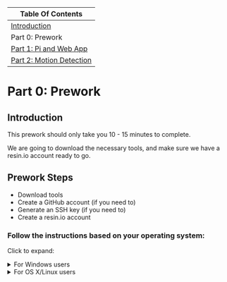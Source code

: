 | Table Of Contents                   |
| ------------------------------------|
| [Introduction](../README.md)        |
| Part 0: Prework                     |
| [Part 1: Pi and Web App](part1.md)  |
| [Part 2: Motion Detection](part2.md)|

# Part 0: Prework
## Introduction

This prework should only take you 10 - 15 minutes to complete.

We are going to download the necessary tools, and make sure we have a resin.io account ready to go.

## Prework Steps
- Download tools
- Create a GitHub account (if you need to)
- Generate an SSH key     (if you need to)
- Create a resin.io account

### Follow the instructions based on your operating system:

Click to expand:

<details><summary>For Windows users</summary>
<p>

### 1. Download necessary tools

1. Download Git for Windows [here](https://gitforwindows.org).

Click through the installation steps. You don't need to change any of the default options.

Open Git Bash if it does not open automatically. (Search for it in the Start Menu, and then double-click to launch).

2. [Download Docker](https://store.docker.com/editions/community/docker-ce-desktop-windows)

Click the link above, and then click "Get Docker".
Docker may ask you to restart your computer or "Allow the application to make changes".
Docker may also ask for "privileged access".

If you have an older Windows version, you may need to install Docker Toolbox. Please follow [the install steps here](https://docs.docker.com/toolbox/toolbox_install_windows/).

3. [Download NodeJS](https://nodejs.org/en/)

Download the option recommended for most users.

4. (Optional) Download a text editor

If you don't already have a text editor downloaded, you'll want one for the workshop. We recommend [Atom](https://atom.io/) or [Sublime Text](https://www.sublimetext.com/). (Either will do).

### 3. Create a GitHub account (if needed)

You will need a GitHub account to complete this workshop.
If you do not have a GitHub account, [sign up for one here](https://github.com/join).

Select "Unlimited Public Repositories" (the free tier), and then proceed through the signup. You can skip most of the steps if you'd like.

**Make sure to verify your account!**
GitHub will send you an email after you sign up prompting you to verify your account. Make sure to click the verification link in the email.

### 4. Generate an SSH key and add it to GitHub (if needed)

We need public-key authentication for this tutorial so we can push code to our Raspberry Pis.

- You can check to see if you have an existing SSH key by running `ls -al ~/.ssh` in your Git Bash terminal. This will list the files in your .ssh directory. Look for a file that looks like `id_rsa.pub`. If you see one, congratulations! You have an public SSH key.

- If you do not have an SSH key or you just created a new GitHub account in Step 1 above, you should create one by running `ssh-keygen` in your terminal. `ssh-keygen` will return output similar to the following:
```
  Generating public/private rsa key pair.
  Enter file in which to save the key:
```
Press enter. You'll then see another prompt:  
```
Enter passphrase (empty for no passphrase):
```
You can press enter to proceed without a passphrase, or type in a passphrase and press enter. You'll see a final prompt:
```
Enter same passphrase again:
```
If you left the passphrase empty, press enter. If you entered a passphrase earlier, re-enter it here.

**To add your SSH key to your GitHub account:**
- Run `clip < ~/.ssh/id_rsa.pub` in your terminal to copy it.

(If the `clip` command isn't working, you can run `cat ~/.ssh/id_rsa.pub` instead, which will print your public key to the screen. Copy the key, making sure you copy the entire output, including `ssh-rsa`).

- Go to your GitHub account, click on your profile avatar in the upper right-hand corner, select "Settings", and then click on "SSH and GPG Keys".

- Click "New SSH Key" and then paste what you copied from the terminal into the text box. Add a title. The title can be anything that's a helpful identifier. An example would be something like "work laptop". Once you've decided on a title, click "Add SSH Key" to save the key.

**Helpful Links**

If you're having trouble, here are step-by-step instructions from GitHub:
- [Generate an SSH key](https://help.github.com/articles/generating-a-new-ssh-key-and-adding-it-to-the-ssh-agent/)
- [Add an SSH key to your GitHub account](https://help.github.com/articles/adding-a-new-ssh-key-to-your-github-account/).

### 5. Create a resin.io account

To make deploying code to our Pi easy, we're going to use a service called resin.io.

1. Sign up for an account at [resin.io](https://resin.io/).

Ideally, use your GitHub account for authentication. This will make the next step very easy.

2. Add your SSH keys to resin.io.

[Click here](https://dashboard.resin.io/preferences/sshkeys) to add your SSH keys to the resin.io dashboard. Either select "Import from GitHub" (if you authenticated with GitHub), or enter your public SSH key manually. If you are entering your key manually, you can paste the key you copied in the earlier step, or use `cat ~/.ssh/id_rsa.pub` in the terminal to print the key to the screen. Make sure you copy the whole thing, including `ssh-rsa`.

**If you've finished this step, you're done with the prework!**

[Take me to Part 1!](part1.md)
</p>
</details>


<details><summary>For OS X/Linux users</summary>
<p>

### 1. Download tools

1. [Download Docker](https://www.docker.com/community-edition)

Click the link above, and then scroll down until you see "Download Docker Community Edition".
Download the right option for your computer, and then follow the installation process.

Note: Docker may ask you to restart your computer or "Allow the application to make changes".

2. [Download NodeJS](https://nodejs.org/en/)

Download the option recommended for most users.

3. (Optional) Download a text editor

If you don't already have a text editor downloaded, you'll want one for the workshop. We recommend [Atom](https://atom.io/) or [Sublime Text](https://www.sublimetext.com/). (Either will do).

### 2. Create a GitHub account (if needed)

You will need a GitHub account to complete this workshop.
If you do not have a GitHub account, [sign up for one here](https://github.com/join).

Select "Unlimited Public Repositories" (the free tier), and then proceed through the signup. You can skip most of the steps if you'd like.

**Make sure to verify your account!**
GitHub will send you an email after you sign up prompting you to verify your account. Make sure to click the verification link in the email.

### 3. Generate an SSH key and add it to GitHub (if needed)

We need public-key authentication for this tutorial so we can push code to our Raspberry Pis.

- You can check to see if you have an existing SSH key by running `ls -al ~/.ssh` in your terminal. This will list the files in your .ssh directory. Look for a file that looks like `id_rsa.pub`. If you see one, congratulations! You have an public SSH key.

- If you do not have an SSH key or you just created a new GitHub account in Step 1 above, you should create one by running `ssh-keygen` in your terminal. `ssh-keygen` will return output similar to the following:
```
  Generating public/private rsa key pair.
  Enter file in which to save the key:
```
Press enter. You'll then see another prompt:  
```
Enter passphrase (empty for no passphrase):
```
You can press enter to proceed without a passphrase, or type in a passphrase and press enter. You'll see a final prompt:
```
Enter same passphrase again:
```
If you left the passphrase empty, press enter. If you entered a passphrase earlier, re-enter it here.

**To add your SSH key to your GitHub account:**
- Run `cat ~/.ssh/id_rsa.pub` in your terminal, which will output the key to the terminal.
- Copy the output. Make sure you copy the entire output, including `ssh-rsa`.
- Go to your GitHub account, click on your profile avatar in the upper right-hand corner, select "Settings", and then click on "SSH and GPG Keys".
- Click "New SSH Key" and then paste what you copied from the terminal into the text box. Add a title. The title can be anything that's a helpful identifier. An example would be something like "work laptop". Once you've decided on a title, click "Add SSH Key" to save the key.

**Helpful Links**

If you're having trouble, here are step-by-step instructions from GitHub:
- [Generate an SSH key](https://help.github.com/articles/generating-a-new-ssh-key-and-adding-it-to-the-ssh-agent/)
- [Add an SSH key to your GitHub account](https://help.github.com/articles/adding-a-new-ssh-key-to-your-github-account/).

### 4. Create a resin.io account

To make deploying code to our Pi easy, we're going to use a service called resin.io.

1. Sign up for an account at [resin.io](https://resin.io/).

Ideally, use your GitHub account for authentication. This will make the next step very easy.

2. Add your SSH keys to resin.io.

Navigate to the ["Preferences" page in the resin.io dashboard](https://dashboard.resin.io/preferences/sshkeys) to add your SSH keys. Either select "Import from GitHub" (if you authenticated with GitHub), or enter your public SSH key manually. If you are entering your key manually, you can paste the key you copied in the earlier step, or use `cat ~/.ssh/id_rsa.pub` in the terminal to print the key to the screen. Make sure you copy the whole thing, including `ssh-rsa`.

**If you've finished this step, you're done with the prework!**

[Take me to Part 1!](part1.md)

</p>
</details>
